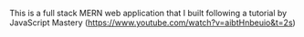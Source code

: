 This is a full stack MERN web application that I built following a tutorial by JavaScript Mastery (https://www.youtube.com/watch?v=aibtHnbeuio&t=2s)